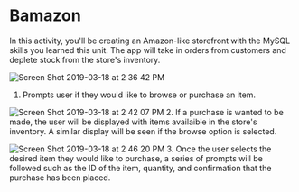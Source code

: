 # Bamazon

In this activity, you'll be creating an Amazon-like storefront with the MySQL skills you learned this unit. The app will take in orders from customers and deplete stock from the store's inventory. 

![Screen Shot 2019-03-18 at 2 36 42 PM](https://user-images.githubusercontent.com/45184666/54558371-8b6d7900-498b-11e9-85e1-e22b26da281a.png)
1. Prompts user if they would like to browse or purchase an item.

![Screen Shot 2019-03-18 at 2 42 07 PM](https://user-images.githubusercontent.com/45184666/54558609-2a927080-498c-11e9-9eb9-b42d3e0806cc.png)
2. If a purchase is wanted to be made, the user will be displayed with items availaible in the store's inventory. A similar display will be seen if the browse option is selected.

![Screen Shot 2019-03-18 at 2 46 20 PM](https://user-images.githubusercontent.com/45184666/54558861-b99f8880-498c-11e9-9add-5ca1737ed033.png)
3. Once the user selects the desired item they would like to purchase, a series of prompts will be followed such as the ID of the item, quantity, and confirmation that the purchase has been placed.
